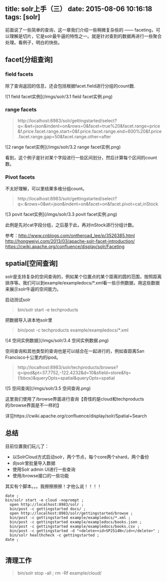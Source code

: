 title: solr上手（三）
date: 2015-08-06 10:16:18
tags: [solr]
---

前面说了一些简单的查询，这一章我们介绍一些稍微复杂些的 —— faceting，可以理解是切片，它是solr最牛逼的特性之一。就是针对查到的数据再进行一些聚合处理。看例子，明白的快些。

## facet[分组查询]

###  field facets



除了查询返回的信息，还会包括根据facet.field进行分组的count数.

![1 field facet实例](/imgs/solr/3.1 field facet实例.png)


### range facets

> http://localhost:8983/solr/gettingstarted/select?q=*:*&wt=json&indent=on&rows=0&facet=true%20&facet.range=price&f.price.facet.range.start=0&f.price.facet.range.end=600%20&f.price.facet.range.gap=50&facet.range.other=after


![2 range facet实例](/imgs/solr/3.2 range facet实例.png)

看到，这个例子是针对某个字段进行一些区间划分，然后计算每个区间的count数。

### Pivot facets

不太好理解，可以里结果多维分组count。
> http://localhost:8983/solr/gettingstarted/select?q=*:*&rows=0&wt=json&indent=on&facet=on&facet.pivot=cat,inStock

![3 povit facet实例](/imgs/solr/3.3 povit facet实例.png)

此例是先对cat字段分组，之后基于此，再对inStock进行分组计数。 

参考：http://www.cnblogs.com/ontheroad_lee/p/3526385.html
http://hongweiyi.com/2013/03/apache-solr-facet-introduction/
https://cwiki.apache.org/confluence/display/solr/Faceting



## spatial[空间查询]

solr是支持复杂的空间查询的，例如某个位置点的某个距离的圆的范围，按照距离排序等。我们可以到example/exampledocs/*.xml看一些示例数据，用这些数据来展示solr牛逼的空间能力。

启动测试solr
> bin/solr start -e techproducts

把数据导入进本地solr里

> bin/post -c techproducts example/exampledocs/*.xml

![4 空间实例数据](/imgs/solr/3.4 空间实例数据.png)

空间查询和其他类型的查询也是可以结合在一起进行的，例如查距离San Francisco十公里内的ipod。

> http://localhost:8983/solr/techproducts/browse?q=ipod&pt=37.7752,-122.4232&d=10&sfield=store&fq={!bbox}&queryOpts=spatial&queryOpts=spatial

![5 空间查询](/imgs/solr/3.5 空间查询.png)

这里我们使用了/browse界面进行查询【奇怪的是cloud和techproducts的/browse界面是不一样的】

详见https://cwiki.apache.org/confluence/display/solr/Spatial+Search

## 总结

目前位置我们玩儿了：

- 以SolrCloud方式启动solr，两个节点，每个core两个shard，两个备份
- 向solr里批量导入数据
- 使用Solr admin UI进行一些查询
- 使用/browse接口的一些功能

其实有个脚本。。。我擦擦擦擦！才他么说！！！！
```shell
date ;
bin/solr start -e cloud -noprompt ;
  open http://localhost:8983/solr ;
  bin/post -c gettingstarted docs/ ;
  open http://localhost:8983/solr/gettingstarted/browse ;
  bin/post -c gettingstarted example/exampledocs/*.xml ;
  bin/post -c gettingstarted example/exampledocs/books.json ;
  bin/post -c gettingstarted example/exampledocs/books.csv ;
  bin/post -c gettingstarted -d "<delete><id>SP2514N</id></delete>" ;
  bin/solr healthcheck -c gettingstarted ;
date ;


```

## 清理工作

> bin/solr stop -all ; rm -Rf example/cloud/

